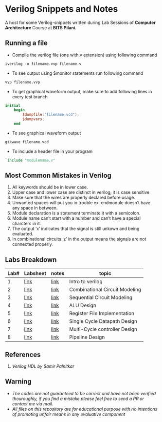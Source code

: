 # Verilog Snippets and Notes

A host for some Verilog-snippets written during Lab Sessions of **Computer Architecture** Course at **BITS Pilani**.

## Running a file

- Compile the verilog file (one with.v extension) using following command

```verilog
iverilog -o filename.vvp filename.v
```

- To see output using $monitor statements run following command

```verilog
vvp filename.vvp
```

- To get graphical waveform output, make sure to add following lines in every test branch

```verilog
initial
    begin
        $dumpfile("filename.vcd");
        $dumpvars;
    end
```

- To see graphical waveform output

```verilog
gtkwave filename.vcd
```

- To include a header file in your program

```verilog
`include "modulename.v"
```

## Most Common Mistakes in Verilog

1. All keywords should be in lower case.  
2. Upper case and lower case are distinct in verilog, it is case sensitive  
3. Make sure that the wires are properly declared before usage.  
4. Unwanted spaces will put you in trouble ex. endmodule doesn’t have any space in between.
5. Module declaration is a statement terminate it with a semicolon.  
6. Module name can’t start with a number and can’t have a special charcters in it.  
7. The output ‘x’ indicates that the signal is still unkown and being evaluated.  
8. In combinational circuits ‘z’ in the output means the signals are not connected properly.

## Labs Breakdown

| Lab# | Labsheet                                                 | notes                  | topic                          |
| ---- | -------------------------------------------------------- | ---------------------- | ------------------------------ |
| 1    | [link](Lab1/Lab1_Sheet.pdf)                              | [link](Lab1/README.md) | Intro to verilog               |
| 2    | [link](Lab2/Lab_Sheet_2_Final.pdf)                       | [link](Lab2/README.md) | Combinational Circuit Modeling |
| 3    | [link](Lab3/Lab_Sheet_3_Final.pdf)                       | [link](Lab3/README.md) | Sequential Circuit Modeling    |
| 4    | [link](Lab4/Lab4_sheet_aludesign.pdf)                    | [link](Lab4/README.md) | ALU Design                     |
| 5    | [link](Lab5/Lab5_sheet_registerfile.pdf)                 | [link](Lab5/README.md) | Register File Implementation   |
| 6    | [link](Lab6/Lab_Sheet_6_Single_Cycle_Datapath_Final.pdf) | [link](Lab6/README.md) | Single Cycle Datapath Design   |
| 7    | [link](Lab7/LabSheet7.pdf)                               | [link](Lab7/README.md) | Multi-Cycle controller Design  |
| 8    | [link](Lab8/Lab_Sheet_8_Pipeline_DesignF.pdf)            | [link](Lab8/README.md) | Pipeline Design                |

## References

1. *Verilog HDL by Samir Palnitkar*

## Warning

- *The codes are not guaranteed to be correct and have not been verified thouroughly, if you find a mistake please feel free to send a PR or contact me via mail.*
- *All files on this repository are for educational purpose with no intentions of promoting unfair means in any evaluative component*
